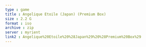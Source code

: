 ```yaml
---
type : game
title : Angelique Etoile (Japan) (Premium Box)
size : 2.2 G
format : iso
archive : zip
server : myrient
link2 : Angelique%20Etoile%20%28Japan%29%20%28Premium%20Box%29
---
```

